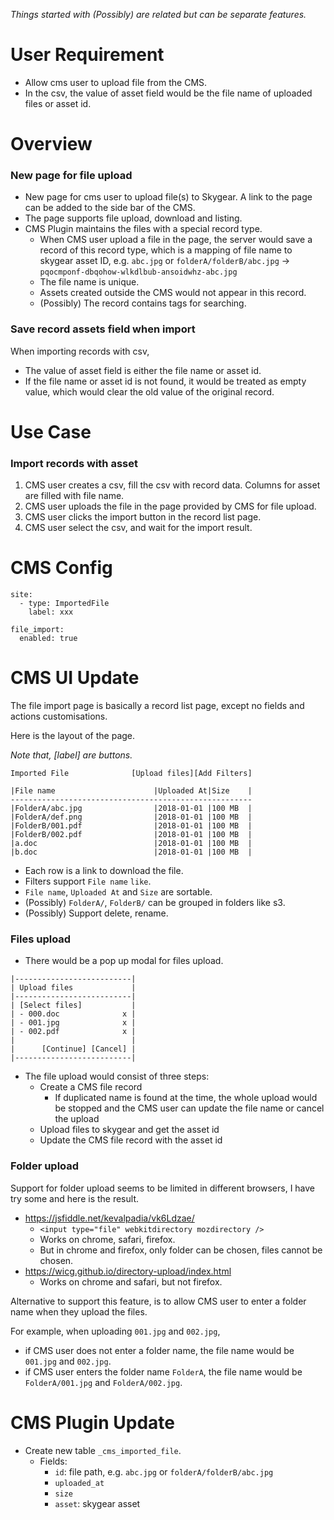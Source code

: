 *Things started with (Possibly) are related but can be separate features.*

# User Requirement

- Allow cms user to upload file from the CMS.
- In the csv, the value of asset field would be the file name of uploaded files or asset id.

# Overview

### New page for file upload

- New page for cms user to upload file(s) to Skygear. A link to the page can be added to the side bar of the CMS.
- The page supports file upload, download and listing.
- CMS Plugin maintains the files with a special record type.
  - When CMS user upload a file in the page, the server would save a record of this record type, which is a mapping of file name to skygear asset ID, e.g. `abc.jpg` or `folderA/folderB/abc.jpg` -> `pqocmponf-dbqohow-wlkdlbub-ansoidwhz-abc.jpg`
  - The file name is unique.
  - Assets created outside the CMS would not appear in this record.
  - (Possibly) The record contains tags for searching.

### Save record assets field when import

When importing records with csv,

- The value of asset field is either the file name or asset id.
- If the file name or asset id is not found, it would be treated as empty value, which would clear the old value of the original record.

# Use Case

### Import records with asset

1. CMS user creates a csv, fill the csv with record data. Columns for asset are filled with file name.
1. CMS user uploads the file in the page provided by CMS for file upload.
1. CMS user clicks the import button in the record list page.
1. CMS user select the csv, and wait for the import result.

# CMS Config

```
site:
  - type: ImportedFile
    label: xxx

file_import:
  enabled: true
```

# CMS UI Update

The file import page is basically a record list page, except no fields and actions customisations.

Here is the layout of the page.

*Note that, [label] are buttons.*

```
Imported File              [Upload files][Add Filters]

|File name                      |Uploaded At|Size    |
------------------------------------------------------
|FolderA/abc.jpg                |2018-01-01 |100 MB  |
|FolderA/def.png                |2018-01-01 |100 MB  |
|FolderB/001.pdf                |2018-01-01 |100 MB  |
|FolderB/002.pdf                |2018-01-01 |100 MB  |
|a.doc                          |2018-01-01 |100 MB  |
|b.doc                          |2018-01-01 |100 MB  |
```

- Each row is a link to download the file.
- Filters support `File name` `like`.
- `File name`, `Uploaded At` and `Size` are sortable.
- (Possibly) `FolderA/`, `FolderB/` can be grouped in folders like s3.
- (Possibly) Support delete, rename.

### Files upload

- There would be a pop up modal for files upload.

```
|--------------------------|
| Upload files             |
|--------------------------|
| [Select files]           |
| - 000.doc              x |
| - 001.jpg              x |
| - 002.pdf              x |
|                          |
|      [Continue] [Cancel] |
|--------------------------|
```

- The file upload would consist of three steps:
  - Create a CMS file record
    - If duplicated name is found at the time, the whole upload would be stopped and the CMS user can update the file name or cancel the upload
  - Upload files to skygear and get the asset id
  - Update the CMS file record with the asset id

### Folder upload

Support for folder upload seems to be limited in different browsers, I have try some and here is the result.

- https://jsfiddle.net/kevalpadia/vk6Ldzae/
  - `<input type="file" webkitdirectory mozdirectory />`
  - Works on chrome, safari, firefox.
  - But in chrome and firefox, only folder can be chosen, files cannot be chosen.
- https://wicg.github.io/directory-upload/index.html
  - Works on chrome and safari, but not firefox.

Alternative to support this feature, is to allow CMS user to enter a folder name when they upload the files.

For example, when uploading `001.jpg` and `002.jpg`,

- if CMS user does not enter a folder name, the file name would be `001.jpg` and `002.jpg`.
- if CMS user enters the folder name `FolderA`, the file name would be `FolderA/001.jpg` and `FolderA/002.jpg`.

# CMS Plugin Update

- Create new table `_cms_imported_file`.
  - Fields:
    - `id`: file path, e.g. `abc.jpg` or `folderA/folderB/abc.jpg`
    - `uploaded_at`
    - `size`
    - `asset`: skygear asset
